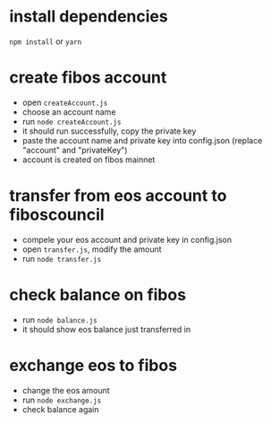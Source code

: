 # install dependencies
`npm install` or `yarn`

# create fibos account
* open `createAccount.js`
* choose an account name
* run `node createAccount.js`
* it should run successfully, copy the private key
* paste the account name and private key into config.json (replace "account" and "privateKey")
* account is created on fibos mainnet

# transfer from eos account to fiboscouncil
* compele your eos account and private key in config.json
* open `transfer.js`, modify the amount
* run `node transfer.js`

# check balance on fibos
* run `node balance.js`
* it should show eos balance just transferred in

# exchange eos to fibos
* change the eos amount
* run `node exchange.js`
* check balance again

